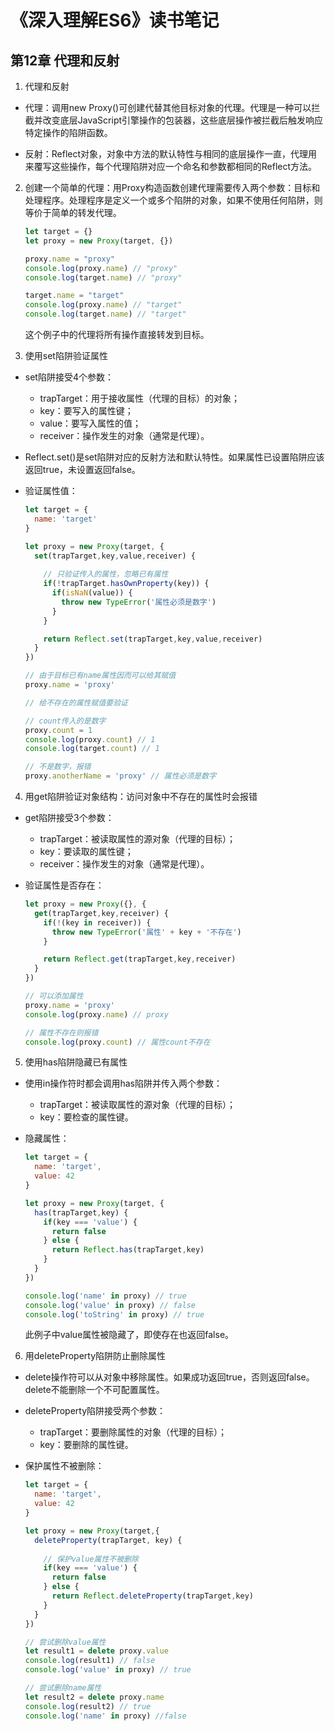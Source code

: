 # 《深入理解ES6》读书笔记 #


## 第12章  代理和反射 #

1. 代理和反射
  - 代理：调用new Proxy()可创建代替其他目标对象的代理。代理是一种可以拦截并改变底层JavaScript引擎操作的包装器，这些底层操作被拦截后触发响应特定操作的陷阱函数。

  - 反射：Reflect对象，对象中方法的默认特性与相同的底层操作一直，代理用来覆写这些操作，每个代理陷阱对应一个命名和参数都相同的Reflect方法。

2. 创建一个简单的代理：用Proxy构造函数创建代理需要传入两个参数：目标和处理程序。处理程序是定义一个或多个陷阱的对象，如果不使用任何陷阱，则等价于简单的转发代理。
    ```javascript
    let target = {}
    let proxy = new Proxy(target, {})

    proxy.name = "proxy"
    console.log(proxy.name) // "proxy"
    console.log(target.name) // "proxy"

    target.name = "target"
    console.log(proxy.name) // "target"
    console.log(target.name) // "target"
    ```
    这个例子中的代理将所有操作直接转发到目标。
  
3. 使用set陷阱验证属性
  - set陷阱接受4个参数：
    - trapTarget：用于接收属性（代理的目标）的对象；
    - key：要写入的属性键；
    - value：要写入属性的值；
    - receiver：操作发生的对象（通常是代理）。

  - Reflect.set()是set陷阱对应的反射方法和默认特性。如果属性已设置陷阱应该返回true，未设置返回false。
  
  - 验证属性值：
    ```javascript
    let target = {
      name: 'target'
    }

    let proxy = new Proxy(target, {
      set(trapTarget,key,value,receiver) {
        
        // 只验证传入的属性，忽略已有属性
        if(!trapTarget.hasOwnProperty(key)) {
          if(isNaN(value)) {
            throw new TypeError('属性必须是数字')
          }
        }

        return Reflect.set(trapTarget,key,value,receiver)
      }
    })

    // 由于目标已有name属性因而可以给其赋值
    proxy.name = 'proxy'

    // 给不存在的属性赋值要验证

    // count传入的是数字
    proxy.count = 1
    console.log(proxy.count) // 1
    console.log(target.count) // 1

    // 不是数字，报错
    proxy.anotherName = 'proxy' // 属性必须是数字
    ```

4. 用get陷阱验证对象结构：访问对象中不存在的属性时会报错
  - get陷阱接受3个参数：
    - trapTarget：被读取属性的源对象（代理的目标）；
    - key：要读取的属性键；
    - receiver：操作发生的对象（通常是代理）。

  - 验证属性是否存在：
    ```javascript
    let proxy = new Proxy({}, {
      get(trapTarget,key,receiver) {
        if(!(key in receiver)) {
          throw new TypeError('属性' + key + '不存在')
        }

        return Reflect.get(trapTarget,key,receiver)
      }
    })

    // 可以添加属性
    proxy.name = 'proxy'
    console.log(proxy.name) // proxy

    // 属性不存在则报错
    console.log(proxy.count) // 属性count不存在
    ```

5. 使用has陷阱隐藏已有属性
  - 使用in操作符时都会调用has陷阱并传入两个参数：
    - trapTarget：被读取属性的源对象（代理的目标）；
    - key：要检查的属性键。

  - 隐藏属性：
    ```javascript
    let target = {
      name: 'target',
      value: 42
    }

    let proxy = new Proxy(target, {
      has(trapTarget,key) {
        if(key === 'value') {
          return false
        } else {
          return Reflect.has(trapTarget,key)
        }
      }
    })

    console.log('name' in proxy) // true
    console.log('value' in proxy) // false
    console.log('toString' in proxy) // true
    ```
    此例子中value属性被隐藏了，即使存在也返回false。

6. 用deleteProperty陷阱防止删除属性
  - delete操作符可以从对象中移除属性。如果成功返回true，否则返回false。delete不能删除一个不可配置属性。

  - deleteProperty陷阱接受两个参数：
    - trapTarget：要删除属性的对象（代理的目标）；
    - key：要删除的属性键。

  - 保护属性不被删除：
    ```javascript
    let target = {
      name: 'target',
      value: 42
    }

    let proxy = new Proxy(target,{
      deleteProperty(trapTarget, key) {
        
        // 保护value属性不被删除
        if(key === 'value') {
          return false
        } else {
          return Reflect.deleteProperty(trapTarget,key)
        }
      }
    })

    // 尝试删除value属性
    let result1 = delete proxy.value
    console.log(result1) // false
    console.log('value' in proxy) // true

    // 尝试删除name属性
    let result2 = delete proxy.name
    console.log(result2) // true
    console.log('name' in proxy) //false
